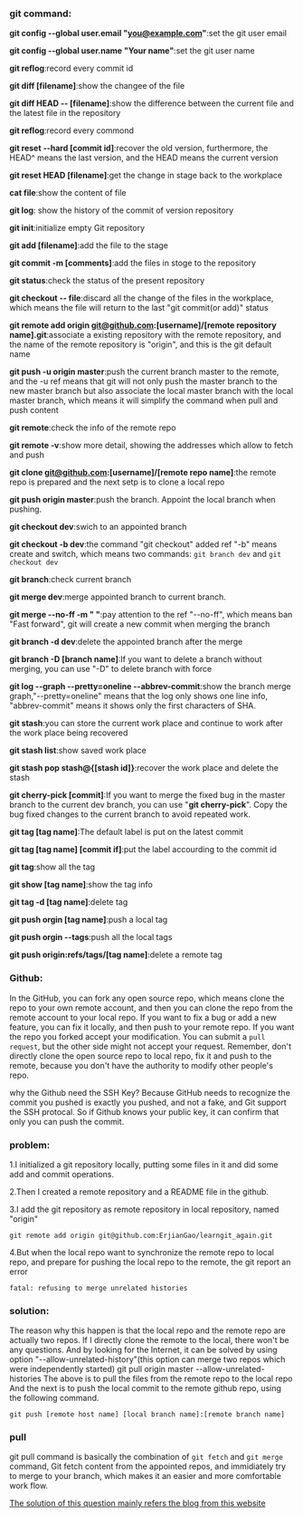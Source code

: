 <!-- # Notification**:
This part is not ready yet. If you are familiar with markdown, you can help me  edit this part according to the file "learn-git.txt" in the folder, thank you~**:satisfied**: -->


### git command:
**git config --global user.email "you@example.com"**:set the git user email

**git config --global user.name "Your name"**:set the git user name

**git reflog**:record every commit id

**git diff [filename]**:show the changee of the file

**git diff HEAD -- [filename]**:show the difference between the current file and the latest file in the repository 

**git reflog**:record every commond

**git reset --hard [commit id]**:recover the old version, furthermore, the HEAD^ means the last version, and the HEAD means the current version

**git reset HEAD [filename]**:get the change in stage back to the workplace

**cat file**:show the content of file

**git log**: show the history of the commit of version repository

**git init**:initialize empty Git repository

**git add [filename]**:add the file to the stage

**git commit -m [comments]**:add the files in stoge to the repository

**git status**:check the status of the present repository

**git checkout -- file**:discard all the change of the files in the workplace, which means the file will return to the last "git commit(or add)" status

**git remote add origin git@github.com:[username]/[remote repository name].git**:associate a existing repository with the remote repository, and the name of the remote repository is "origin", and this is the git default name

**git push -u origin master**:push the current branch master to the remote, and the -u ref means that git will not only push the master branch to the new master branch but also associate the local master branch with the local master branch, which means it will simplify the command when pull and push content

**git remote**:check the info of the remote repo

**git remote -v**:show more detail, showing the addresses which allow to fetch and push

**git clone git@github.com:[username]/[remote repo name]**:the remote repo is prepared and the next setp is to clone a local repo

**git push origin master**:push the branch. Appoint the local branch when pushing.

**git checkout dev**:swich to an appointed branch

**git checkout -b dev**:the command "git checkout" added ref "-b" means create and switch, which means two commands: `git branch dev` and `git checkout dev`  

**git branch**:check current branch

**git merge dev**:merge appointed branch to current branch.

**git merge --no-ff -m " "**:pay attention to the ref "--no-ff", which means ban "Fast forward", git will create a new commit when merging the branch

**git branch -d dev**:delete the appointed branch after the merge

**git branch -D [branch name]**:If you want to delete a branch without merging, you can use "-D" to delete branch with force

**git log --graph --pretty=oneline --abbrev-commit**:show the branch merge graph,"--pretty=oneline" means that the log only shows one line info, "abbrev-commit" means it shows only the first characters of SHA.

**git stash**:you can store the current work place and continue to work after the work place being recovered

**git stash list**:show saved work place

**git stash pop stash@{[stash id]}**:recover the work place and delete the stash

**git cherry-pick [commit]**:If you want to merge the fixed bug in the master branch to the current dev branch, you can use "**git cherry-pick**". Copy the bug fixed changes to the current branch to avoid repeated work.

**git tag [tag name]**:The default label is put on the latest commit

**git tag [tag name] [commit if]**:put the label accourding to the commit id

**git tag**:show all the tag

**git show [tag name]**:show the tag info

**git tag -d [tag name]**:delete tag

**git push orgin [tag name]**:push a local tag

**git push orgin --tags**:push all the local tags

**git push origin:refs/tags/[tag name]**:delete a remote tag



### Github:
In the GitHub, you can fork any open source repo, which means clone the repo to your own remote account, and then you can clone the repo from the remote account to your local repo. If you want to fix a bug or add a new feature, you can fix it locally, and then push to your remote repo. If you want the repo you forked accept your modification. You can submit a `pull request`, but the other side might not accept your request. Remember, don't directly clone the open source repo to local repo, fix it and push to the remote, because you don't have the authority to modify other people's repo. 


why the Github need the SSH Key? Because GitHub needs to recognize the commit you pushed is exactly you pushed, and not a fake, and Git support the SSH protocal. So if Github knows your public key, it can confirm that only you can push the commit.


### problem:
1.I initialized a git repository locally, putting some files in it and did some add and commit operations. 

2.Then I created a remote repository and a README file in the github. 

3.I add the git repository as remote repository in local repository, named "origin"

	git remote add origin git@github.com:ErjianGao/learngit_again.git
	
4.But when the local repo want to synchronize the remote repo to local repo, and prepare for pushing the local repo to the remote, the git report an error

    fatal: refusing to merge unrelated histories

### solution:
The reason why this happen is that the local repo and the remote repo are actually two repos. If I directly clone the remote to the local, there won't be any questions. 
And by looking for the Internet, it can be solved by using option "--allow-unrelated-history"(this option can merge two repos which were independently started)
	git pull origin master --allow-unrelated-histories
The above is to pull the files from the remote repo to the local repo
And the next is to push the local commit to the remote github repo, using the following command.

	git push [remote host name] [local branch name]:[remote branch name]


### pull
git pull command is basically the combination of `git fetch` and `git merge` command, Git fetch content from the appointed repos, and immidiately try to merge to your branch, which makes it an easier and more comfortable work flow.

[The solution of this question mainly refers the blog from this website](https://blog.csdn.net/u012145252/article/details/80628451)
